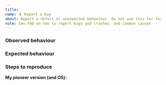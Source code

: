 ```yaml
---
title:
name: 🪳 Report a bug
about: Report a defect or unexpected behaviour. Do not use this for feature suggestions.
note: See FAQ on how to report bugs and crashes, and common causes
---
```


<!-- This is a suggested template for your issue. (remove as you check)     -->
<!--   * if graphical: also include opengl.txt from pioneer config dir      -->
<!--     (consult FAQ on wiki for info on how to find opengl.txt).          -->
<!--   * Please Include version of your last bug-free Pioneer, if possible. -->
<!--   * Has the issue been reported before? Search the issue tracker.      -->
<!--   * Perhaps a screenshot illustrates the bug well?                     -->


### Observed behaviour


### Expected behaviour


### Steps to reproduce


__My pioneer version (and OS):__
